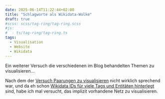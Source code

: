 ```yaml
---
date: 2025-06-14T11:22:44+02:00
title: "Schlagworte als Wikidata-Wolke"
draft: true
#scss: scss/tag-ring/tag-ring.scss
#js:
#  - ts/tag-ring/tag-ring.ts
tags:
  - Visualisation
  - Website
  - Wikidata
---
```

Ein weiterer Versuch die verschiedenen im Blog behandelten Themen zu visualisieren...
<!--more-->

Nach dem der [Versuch Paarungen zu visualisieren]() nicht wirklich sprechend war, und da eh schon [Wikidata IDs für viele Tags und Entitäten hinterlegt]() sind, habe ich mal versucht, das implizit vorhandene Netz zu visualisieren.
